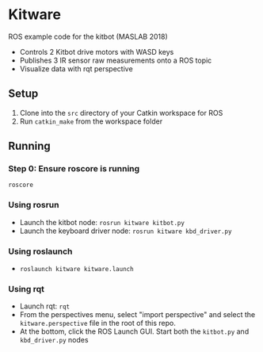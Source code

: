 # Kitware

ROS example code for the kitbot (MASLAB 2018)

* Controls 2 Kitbot drive motors with WASD keys
* Publishes 3 IR sensor raw measurements onto a ROS topic
* Visualize data with rqt perspective

## Setup
1. Clone into the `src` directory of your Catkin workspace for ROS
2. Run `catkin_make` from the workspace folder

## Running

### Step 0: Ensure roscore is running
`roscore`

### Using rosrun
* Launch the kitbot node: `rosrun kitware kitbot.py`
* Launch the keyboard driver node: `rosrun kitware kbd_driver.py`

### Using roslaunch
* `roslaunch kitware kitware.launch`

### Using rqt
* Launch rqt: `rqt`
* From the perspectives menu, select "import perspective" and select the `kitware.perspective` file in the root of this repo.
* At the bottom, click the ROS Launch GUI. Start both the `kitbot.py` and `kbd_driver.py` nodes